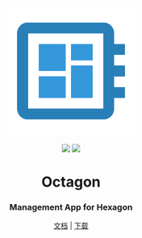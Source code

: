 <p align="center">
  <img width="256" src="https://raw.githubusercontent.com/creativeschool/octagon/master/public/icon.png">
</p>
<p align="center">
  <img src="https://img.shields.io/appveyor/ci/creativeschool/octagon.svg?logo=appveyor&logoColor=white&style=flat-square">
  <img src="https://img.shields.io/travis/com/creativeschool/octagon.svg?logo=travis&style=flat-square">
</p>
<h1 align="center">Octagon</h1>
<h3 align="center">Management App for Hexagon</h3>
<p align="center">
  <a href="/doc">文档</a> | <a href="https://github.com/creativeschool/octagon/releases/latest">下载</a>
</p>

